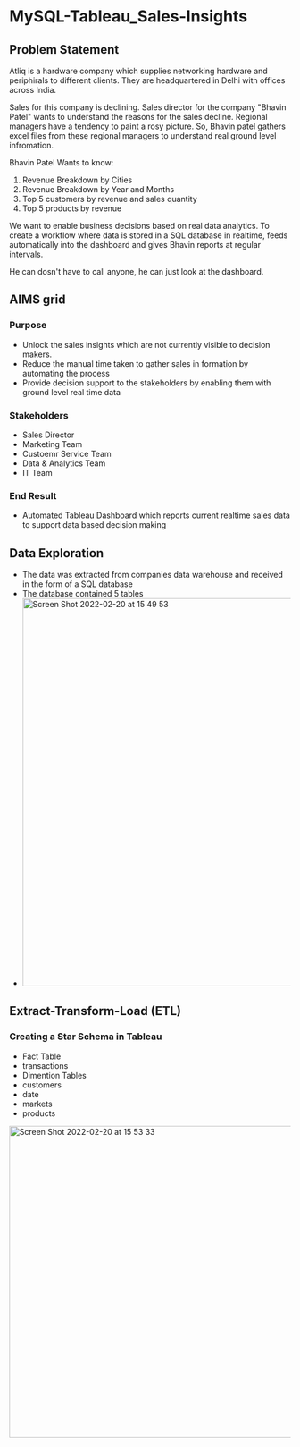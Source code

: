 # MySQL-Tableau_Sales-Insights

## Problem Statement
Atliq is a hardware company which supplies networking hardware and periphirals to different clients. They are headquartered in Delhi with offices across India.

Sales for this company is declining. Sales director for the company "Bhavin Patel" wants to understand the reasons for the sales decline. Regional managers have a tendency to paint a rosy picture. So, Bhavin patel gathers excel files from these regional managers to understand real ground level infromation. 

Bhavin Patel Wants to know:
1. Revenue Breakdown by Cities
2. Revenue Breakdown by Year and Months
3. Top 5 customers by revenue and sales quantity
4. Top 5 products by revenue

We want to enable business decisions based on real data analytics. To create a workflow where data is stored in a SQL database in realtime, feeds automatically into the dashboard and gives Bhavin reports at regular intervals. 

He can dosn't have to call anyone, he can just look at the dashboard. 

## AIMS grid

### Purpose
- Unlock the sales insights which are not currently visible to decision makers. 
- Reduce the manual time taken to gather sales in formation by automating the process
- Provide decision support to the stakeholders by enabling them with ground level real time data

### Stakeholders
- Sales Director
- Marketing Team
- Custoemr Service Team
- Data & Analytics Team
- IT Team

### End Result
- Automated Tableau Dashboard which reports current realtime sales data to support data based decision making

## Data Exploration

- The data was extracted from companies data warehouse and received in the form of a SQL database
- The database contained 5 tables 
- <img width="694" alt="Screen Shot 2022-02-20 at 15 49 53" src="https://user-images.githubusercontent.com/92747557/154863803-bb1c6faa-33d2-4416-b064-2e390532c00b.png">

## Extract-Transform-Load (ETL)

### Creating a Star Schema in Tableau

- Fact Table
-   transactions
- Dimention Tables
-   customers
-   date
-   markets
-   products
<img width="558" alt="Screen Shot 2022-02-20 at 15 53 33" src="https://user-images.githubusercontent.com/92747557/154863948-81367e80-0983-4dc4-97b5-80643b505aec.png">

 
  

